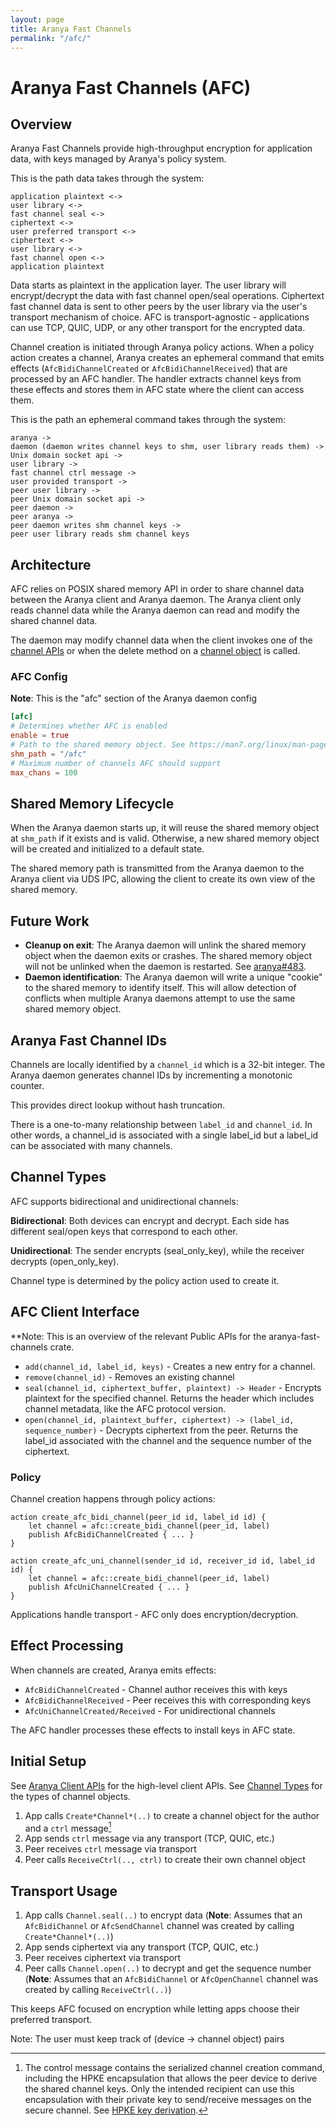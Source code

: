 ```yaml
---
layout: page
title: Aranya Fast Channels
permalink: "/afc/"
---
```


# Aranya Fast Channels (AFC)

## Overview

Aranya Fast Channels provide high-throughput encryption for application data, with keys managed by Aranya's policy system.

This is the path data takes through the system:
```
application plaintext <->
user library <->
fast channel seal <->
ciphertext <->
user preferred transport <->
ciphertext <->
user library <->
fast channel open <->
application plaintext
```

Data starts as plaintext in the application layer. The user library will encrypt/decrypt the data with fast channel open/seal operations.
Ciphertext fast channel data is sent to other peers by the user library via the user's transport mechanism of choice.
AFC is transport-agnostic - applications can use TCP, QUIC, UDP, or any other transport for the encrypted data.

Channel creation is initiated through Aranya policy actions. When a policy action creates a channel, Aranya creates an ephemeral command that emits effects (`AfcBidiChannelCreated` or `AfcBidiChannelReceived`) that are processed by an AFC handler. The handler extracts channel keys from these effects and stores them in AFC state where the client can access them.

This is the path an ephemeral command takes through the system:
```
aranya ->
daemon (daemon writes channel keys to shm, user library reads them) ->
Unix domain socket api ->
user library ->
fast channel ctrl message ->
user provided transport ->
peer user library ->
peer Unix domain socket api ->
peer daemon ->
peer aranya ->
peer daemon writes shm channel keys ->
peer user library reads shm channel keys
```

## Architecture

AFC relies on POSIX shared memory API in order to share channel data
between the Aranya client and Aranya daemon. The Aranya client only reads
channel data while the Aranya daemon can read and modify the shared channel data.

The daemon may modify channel data when the client invokes one of the [channel APIs](/docs/aranya-mvp.md#channel-apis)
or when the delete method on a [channel object](/docs/aranya-mvp.md#channel-types) is called. 

### AFC Config

**Note**: This is the "afc" section of the Aranya daemon config

```toml
[afc]
# Determines whether AFC is enabled
enable = true
# Path to the shared memory object. See https://man7.org/linux/man-pages/man7/shm_overview.7.html
shm_path = "/afc"
# Maximum number of channels AFC should support
max_chans = 100
```

## Shared Memory Lifecycle

When the Aranya daemon starts up, it will reuse the shared memory object at ```shm_path``` if it exists and is valid. Otherwise, a new shared memory object will be created and initialized to a default state.

The shared memory path is transmitted from the Aranya daemon to the Aranya client via UDS IPC, allowing the client to create its own view of the shared memory.

## Future Work

- **Cleanup on exit**: The Aranya daemon will unlink the shared memory object when the daemon exits or crashes. The shared memory object will not be unlinked
when the daemon is restarted. See [aranya#483](https://github.com/aranya-project/aranya/issues/483).
- **Daemon identification**: The Aranya daemon will write a unique "cookie" to the shared memory to identify itself. This will allow detection of conflicts when multiple Aranya daemons attempt to use the same shared memory object.

## Aranya Fast Channel IDs

Channels are locally identified by a `channel_id` which is a 32-bit integer. 
The Aranya daemon generates channel IDs by incrementing a monotonic counter.

This provides direct lookup without hash truncation.

There is a one-to-many relationship between `label_id` and `channel_id`. In other words, a channel_id is associated with a single label_id but a label_id can be associated with many channels.

## Channel Types

AFC supports bidirectional and unidirectional channels:

**Bidirectional**: Both devices can encrypt and decrypt. Each side has
different seal/open keys that correspond to each other.

**Unidirectional**: The sender encrypts (seal_only_key), while the receiver decrypts
(open_only_key).

Channel type is determined by the policy action used to create it.

## AFC Client Interface

**Note: This is an overview of the relevant Public APIs for the aranya-fast-channels crate.

- `add(channel_id, label_id, keys)` -
  Creates a new entry for a channel.
- `remove(channel_id)` -
  Removes an existing channel
- `seal(channel_id, ciphertext_buffer, plaintext) -> Header` -
  Encrypts plaintext for the specified channel.
  Returns the header which includes channel metadata, like the AFC protocol version.
- `open(channel_id, plaintext_buffer, ciphertext) -> (label_id, sequence_number)` -
  Decrypts ciphertext from the peer. 
  Returns the label_id associated with the channel and the sequence number of the ciphertext.

### Policy

Channel creation happens through policy actions:

```policy
action create_afc_bidi_channel(peer_id id, label_id id) {
    let channel = afc::create_bidi_channel(peer_id, label)
    publish AfcBidiChannelCreated { ... }
}

action create_afc_uni_channel(sender_id id, receiver_id id, label_id id) {
    let channel = afc::create_bidi_channel(peer_id, label)
    publish AfcUniChannelCreated { ... }
}
```

Applications handle transport - AFC only does encryption/decryption.

## Effect Processing

When channels are created, Aranya emits effects:
- `AfcBidiChannelCreated` - Channel author receives this with keys
- `AfcBidiChannelReceived` - Peer receives this with corresponding keys
- `AfcUniChannelCreated/Received` - For unidirectional channels

The AFC handler processes these effects to install keys in AFC state.

## Initial Setup

See [Aranya Client APIs](/docs/aranya-mvp.md#client-apis-1) for the high-level client APIs.
See [Channel Types](/docs/aranya-mvp.md#channel-types) for the types of channel objects.

1. App calls `Create*Channel*(..)` to create a channel object for the author and a `ctrl` message[^ctrl]
2. App sends `ctrl` message via any transport (TCP, QUIC, etc.)
3. Peer receives `ctrl` message via transport
4. Peer calls `ReceiveCtrl(.., ctrl)` to create their own channel object

## Transport Usage

1. App calls `Channel.seal(..)` to encrypt data (**Note**: Assumes that an `AfcBidiChannel` or `AfcSendChannel` channel was created by calling `Create*Channel*(..)`)
2. App sends ciphertext via any transport (TCP, QUIC, etc.)
3. Peer receives ciphertext via transport  
4. Peer calls `Channel.open(..)` to decrypt and get the sequence number (**Note**: Assumes that an `AfcBidiChannel` or `AfcOpenChannel` channel was created by calling `ReceiveCtrl(..)`)

This keeps AFC focused on encryption while letting apps choose their
preferred transport.

Note: The user must keep track of (device -> channel object) pairs

[^ctrl]: The control message contains the serialized channel creation command, including the HPKE encapsulation that allows the peer device to derive the shared channel keys. Only the intended recipient can use this encapsulation with their private key to send/receive messages on the secure channel. See [HPKE key derivation](/docs/afc-crypto.md#key-derivation).

